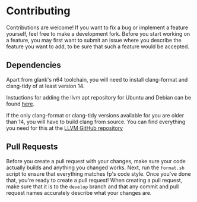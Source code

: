# Contributing

Contributions are welcome! If you want to fix a bug or implement a feature yourself, feel free to make a development fork. Before you start working on a feature, you may first want to submit an issue where you describe the feature you want to add, to be sure that such a feature would be accepted.

## Dependencies

Apart from glank's n64 toolchain, you will need to install clang-format and clang-tidy of at least version 14.

Instuctions for adding the llvm apt repository for Ubuntu and Debian can be found [here](https://apt.llvm.org/).

If the only clang-format or clang-tidy versions available for you are older than 14, you will have to build clang from source. You can find everything you need for this at the [LLVM GitHub repository](https://github.com/llvm/llvm-project)

## Pull Requests

Before you create a pull request with your changes, make sure your code actually builds and anything you changed works. Next, run the `format.sh` script to ensure that everything matches fp's code style. Once you've done that, you're ready to create a pull request! When creating a pull request, make sure that it is to the `develop` branch and that any commit and pull request names accurately describe what your changes are. 
